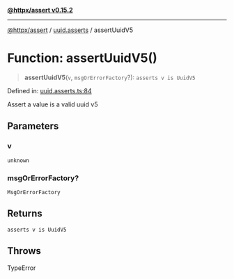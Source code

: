 [**@httpx/assert v0.15.2**](../../README.md)

***

[@httpx/assert](../../README.md) / [uuid.asserts](../README.md) / assertUuidV5

# Function: assertUuidV5()

> **assertUuidV5**(`v`, `msgOrErrorFactory`?): `asserts v is UuidV5`

Defined in: [uuid.asserts.ts:84](https://github.com/belgattitude/httpx/blob/68e7ebef40f7182365676b3a21f99e398b93dd78/packages/assert/src/uuid.asserts.ts#L84)

Assert a value is a valid uuid v5

## Parameters

### v

`unknown`

### msgOrErrorFactory?

`MsgOrErrorFactory`

## Returns

`asserts v is UuidV5`

## Throws

TypeError

